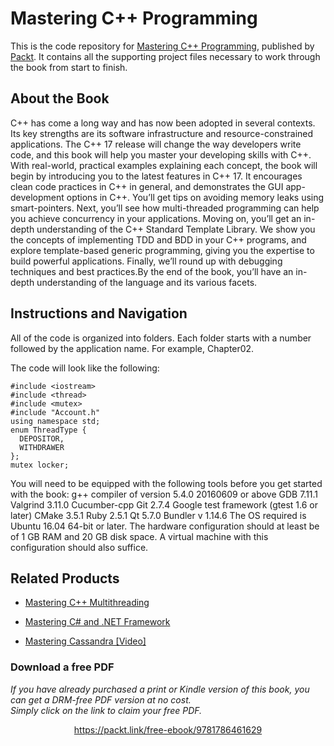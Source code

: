 # Mastering C++ Programming
This is the code repository for [Mastering C++ Programming](https://www.packtpub.com/application-development/mastering-c-programming?utm_source=github&utm_medium=repository&utm_campaign=9781786461629), published by [Packt](https://www.packtpub.com/?utm_source=github). It contains all the supporting project files necessary to work through the book from start to finish.
## About the Book
C++ has come a long way and has now been adopted in several contexts. Its key strengths are its software infrastructure and resource-constrained applications. The C++ 17 release will change the way developers write code, and this book will help you master your developing skills with C++. With real-world, practical examples explaining each concept, the book will begin by introducing you to the latest features in C++ 17. It encourages clean code practices in C++ in general, and demonstrates the GUI app-development options in C++. You’ll get tips on avoiding memory leaks using smart-pointers. Next, you’ll see how multi-threaded programming can help you achieve concurrency in your applications. Moving on, you’ll get an in-depth understanding of the C++ Standard Template Library. We show you the concepts of implementing TDD and BDD in your C++ programs, and explore template-based generic programming, giving you the expertise to build powerful applications. Finally, we’ll round up with debugging techniques and best practices.By the end of the book, you’ll have an in-depth understanding of the language and its various facets.
## Instructions and Navigation
All of the code is organized into folders. Each folder starts with a number followed by the application name. For example, Chapter02.



The code will look like the following:
```
#include <iostream>
#include <thread>
#include <mutex>
#include "Account.h"
using namespace std;
enum ThreadType {
  DEPOSITOR,
  WITHDRAWER
};
mutex locker;
```

You will need to be equipped with the following tools before you get started with the book:
g++ compiler of version 5.4.0 20160609 or above
GDB 7.11.1
Valgrind 3.11.0
Cucumber-cpp Git 2.7.4
Google test framework (gtest 1.6 or later)
CMake 3.5.1
Ruby 2.5.1
Qt 5.7.0
Bundler v 1.14.6
The OS required is Ubuntu 16.04 64-bit or later. The hardware configuration should at least be of 1 GB RAM and 20 GB disk space. A virtual machine with this configuration should also suffice.

## Related Products
* [Mastering C++ Multithreading](https://www.packtpub.com/application-development/mastering-c-multithreading?utm_source=github&utm_medium=repository&utm_campaign=9781787121706)

* [Mastering C# and .NET Framework](https://www.packtpub.com/application-development/mastering-c-and-net-framework?utm_source=github&utm_medium=repository&utm_campaign=9781785884375)

* [Mastering Cassandra [Video]](https://www.packtpub.com/big-data-and-business-intelligence/mastering-cassandra-video?utm_source=github&utm_medium=repository&utm_campaign=9781784396381)

### Download a free PDF

 <i>If you have already purchased a print or Kindle version of this book, you can get a DRM-free PDF version at no cost.<br>Simply click on the link to claim your free PDF.</i>
<p align="center"> <a href="https://packt.link/free-ebook/9781786461629">https://packt.link/free-ebook/9781786461629 </a> </p>